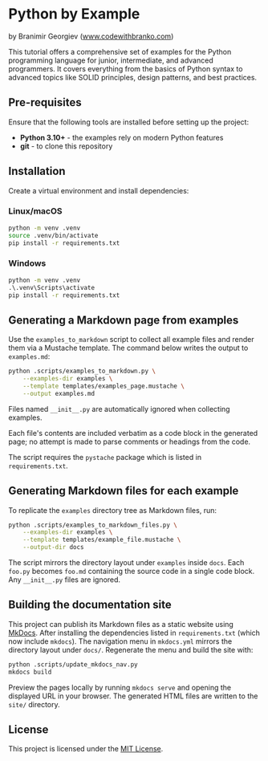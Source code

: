 # Python by Example

by Branimir Georgiev (www.codewithbranko.com)

This tutorial offers a comprehensive set of examples for the Python programming
language for junior, intermediate, and advanced programmers. It covers
everything from the basics of Python syntax to advanced topics like
SOLID principles, design patterns, and best practices.

## Pre-requisites

Ensure that the following tools are installed before setting up the project:

- **Python 3.10+** - the examples rely on modern Python features
- **git** - to clone this repository

## Installation

Create a virtual environment and install dependencies:

### Linux/macOS

```bash
python -m venv .venv
source .venv/bin/activate
pip install -r requirements.txt
```

### Windows

```cmd
python -m venv .venv
.\.venv\Scripts\activate
pip install -r requirements.txt
```

## Generating a Markdown page from examples

Use the `examples_to_markdown` script to collect all example files and render
them via a Mustache template. The command below writes the output to
`examples.md`:

```bash
python .scripts/examples_to_markdown.py \
    --examples-dir examples \
    --template templates/examples_page.mustache \
    --output examples.md
```

Files named `__init__.py` are automatically ignored when collecting examples.

Each file's contents are included verbatim as a code block in the generated
page; no attempt is made to parse comments or headings from the code.

The script requires the `pystache` package which is listed in
`requirements.txt`.

## Generating Markdown files for each example

To replicate the `examples` directory tree as Markdown files, run:

```bash
python .scripts/examples_to_markdown_files.py \
    --examples-dir examples \
    --template templates/example_file.mustache \
    --output-dir docs
```

The script mirrors the directory layout under `examples` inside `docs`.
Each `foo.py` becomes `foo.md` containing the source code in a single code
block. Any `__init__.py` files are ignored.

## Building the documentation site

This project can publish its Markdown files as a static website using
[MkDocs](https://www.mkdocs.org/). After installing the dependencies listed in
`requirements.txt` (which now include `mkdocs`). The navigation menu in
`mkdocs.yml` mirrors the directory layout under `docs/`. Regenerate the menu
and build the site with:

```bash
python .scripts/update_mkdocs_nav.py
mkdocs build
```

Preview the pages locally by running `mkdocs serve` and opening the displayed
URL in your browser. The generated HTML files are written to the `site/`
directory.

## License
This project is licensed under the [MIT License](LICENSE).
